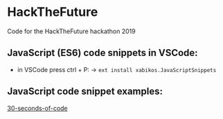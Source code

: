 # HackTheFuture
Code for the HackTheFuture hackathon 2019

## JavaScript (ES6) code snippets in VSCode:
- in VSCode press ctrl + P:
 -> `ext install xabikos.JavaScriptSnippets`
 
 ## JavaScript code snippet examples:
 [30-seconds-of-code](https://github.com/30-seconds/30-seconds-of-code#readme)
